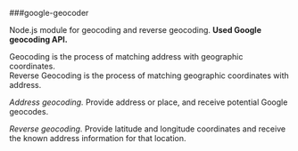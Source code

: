 ###google-geocoder

Node.js module for geocoding and reverse geocoding.
**Used Google geocoding API.**

Geocoding is the process of matching address with geographic coordinates.  
Reverse Geocoding is the process of matching geographic coordinates with address.

*Address geocoding.*
Provide address or place, and receive potential Google geocodes.

*Reverse geocoding.*
Provide latitude and longitude coordinates and receive the known address information for that location.


